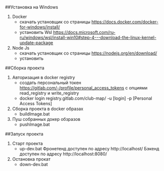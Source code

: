 ##Установка на Windows
1. Docker 
    - скачать установщик со страницы https://docs.docker.com/docker-for-windows/install/
    - установить Wsl https://docs.microsoft.com/ru-ru/windows/wsl/install-win10#step-4---download-the-linux-kernel-update-package
2. Node Js
    - скачать установщик со страницы https://nodejs.org/en/download/
    - установить

##Сборка проекта
1. Авторизация в docker registry 
   - создать персональный токен https://gitlab.com/-/profile/personal_access_tokens с опциями read_registry и write_registry
   - docker login registry.gitlab.com/club-map/ -u [login] -p [Personal Access Tokens]
2. Сборка проекта в docker образах
   - buildImage.bat
3. Пуш собранных докер обзразов
   - pushImage.bat
   
##Запуск проекта
1. Старт проекта
   - up-dev.bat
   Фронетенд доступен по адресу http://localhost/
   Бэкенд доступен по адресу http://localhost:8080/
2. Остановка прокат
   - down-dev.bat
   
